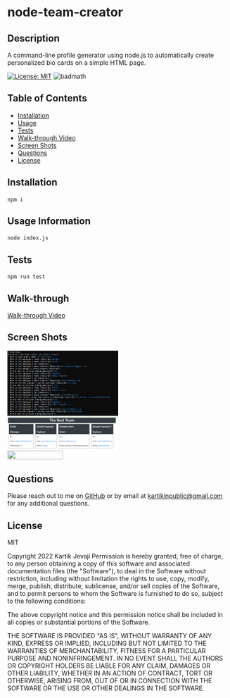 # node-team-creator

## Description

A command-line profile generator using node.js to automatically create personalized bio cards on a simple HTML page.

[![License: MIT](https://img.shields.io/badge/License-MIT-yellow.svg)](https://opensource.org/licenses/MIT)
![badmath](https://img.shields.io/github/languages/top/nitrotap/node-team-creator)

## Table of Contents

- [Installation](#Installation)
- [Usage](#Usage)
- [Tests](#Tests)
- [Walk-through Video](#Walk-through)
- [Screen Shots](#screen-shots)
- [Questions](#Questions)
- [License](#License)

## Installation

```
npm i
```

## Usage Information

```
node index.js
```

## Tests

```
npm run test
```

## Walk-through

[Walk-through Video](https://drive.google.com/file/d/1kHCAbyq3VGNSvTyUSZMlJYFkFYlo4OmA/view)

## Screen Shots

<img src="./assets/images/cli-screen-shot.png" width="50%" height="50%">
<img src="./assets/images/page-screen-shot.png" width="50%" height="50%">
<img src="./assets/images/node-team-creator.gif" width="50%" height="50%">

## Questions

Please reach out to me on [GitHub](https://github.com/nitrotap) or by email at kartikinpublic@gmail.com for any additional questions.

## License

MIT

Copyright 2022 Kartik Jevaji
Permission is hereby granted, free of charge, to any person obtaining a copy of this software and associated documentation files (the "Software"), to deal in the Software without restriction, including without limitation the rights to use, copy, modify, merge, publish, distribute, sublicense, and/or sell copies of the Software, and to permit persons to whom the Software is furnished to do so, subject to the following conditions:

The above copyright notice and this permission notice shall be included in all copies or substantial portions of the Software.

THE SOFTWARE IS PROVIDED "AS IS", WITHOUT WARRANTY OF ANY KIND, EXPRESS OR IMPLIED, INCLUDING BUT NOT LIMITED TO THE WARRANTIES OF MERCHANTABILITY, FITNESS FOR A PARTICULAR PURPOSE AND NONINFRINGEMENT. IN NO EVENT SHALL THE AUTHORS OR COPYRIGHT HOLDERS BE LIABLE FOR ANY CLAIM, DAMAGES OR OTHER LIABILITY, WHETHER IN AN ACTION OF CONTRACT, TORT OR OTHERWISE, ARISING FROM, OUT OF OR IN CONNECTION WITH THE SOFTWARE OR THE USE OR OTHER DEALINGS IN THE SOFTWARE.
